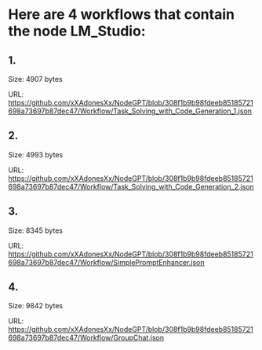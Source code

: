 # Here are 4 workflows that contain the node LM_Studio:

## 1. 

Size: 4907 bytes

URL: https://github.com/xXAdonesXx/NodeGPT/blob/308f1b9b98fdeeb85185721698a73697b87dec47/Workflow/Task_Solving_with_Code_Generation_1.json

## 2. 

Size: 4993 bytes

URL: https://github.com/xXAdonesXx/NodeGPT/blob/308f1b9b98fdeeb85185721698a73697b87dec47/Workflow/Task_Solving_with_Code_Generation_2.json

## 3. 

Size: 8345 bytes

URL: https://github.com/xXAdonesXx/NodeGPT/blob/308f1b9b98fdeeb85185721698a73697b87dec47/Workflow/SimplePromptEnhancer.json

## 4. 

Size: 9842 bytes

URL: https://github.com/xXAdonesXx/NodeGPT/blob/308f1b9b98fdeeb85185721698a73697b87dec47/Workflow/GroupChat.json

